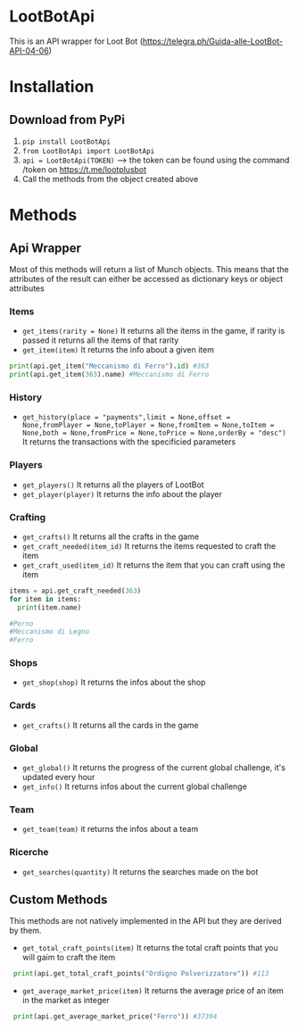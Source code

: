 # LootBotApi
This is an API wrapper for Loot Bot (https://telegra.ph/Guida-alle-LootBot-API-04-06)

# Installation
## Download from PyPi
1. `pip install LootBotApi`
2. `from LootBotApi import LootBotApi`
3. `api = LootBotApi(TOKEN)` --> the token can be found using the command /token on https://t.me/lootplusbot
4. Call the methods from the object created above


# Methods
## Api Wrapper
Most of this methods will return a list of Munch objects.
This means that the attributes of the result can either be accessed as dictionary keys or object attributes
### Items
* `get_items(rarity = None)` It returns all the items in the game, if rarity is passed it returns all the items of that rarity
* `get_item(item)` It returns the info about a given item
``` python
print(api.get_item("Meccanismo di Ferro").id) #363
print(api.get_item(363).name) #Meccanismo di Ferro
```
### History
* `get_history(place = "payments",limit = None,offset = None,fromPlayer = None,toPlayer = None,fromItem = None,toItem = None,both = None,fromPrice = None,toPrice = None,orderBy = "desc")` It returns the transactions with the specificied parameters

### Players
* `get_players()` It returns all the players of LootBot
* `get_player(player)` It returns the info about the player

### Crafting
* `get_crafts()` It returns all the crafts in the game
* `get_craft_needed(item_id)` It returns the items requested to craft the item
* `get_craft_used(item_id)` It returns the item that you can craft using the item
``` python
items = api.get_craft_needed(363)
for item in items:
  print(item.name)

#Perno
#Meccanismo di Legno
#Ferro
```

### Shops
* `get_shop(shop)` It returns the infos about the shop

### Cards
* `get_crafts()` It returns all the cards in the game

### Global
* `get_global()` It returns the progress of the current global challenge, it's updated every hour
* `get_info()` It returns infos about the current global challenge

### Team
* `get_team(team)` it returns the infos about a team

### Ricerche
* `get_searches(quantity)` It returns the searches made on the bot

## Custom Methods
This methods are not natively implemented in the API but they are derived by them.

* `get_total_craft_points(item)` It returns the total craft points that you will gaim to craft the item
``` python
 print(api.get_total_craft_points("Ordigno Polverizzatore")) #113
```
* `get_average_market_price(item)` It returns the average price of an item in the market as integer
``` python
 print(api.get_average_market_price("Ferro")) #37394

```


